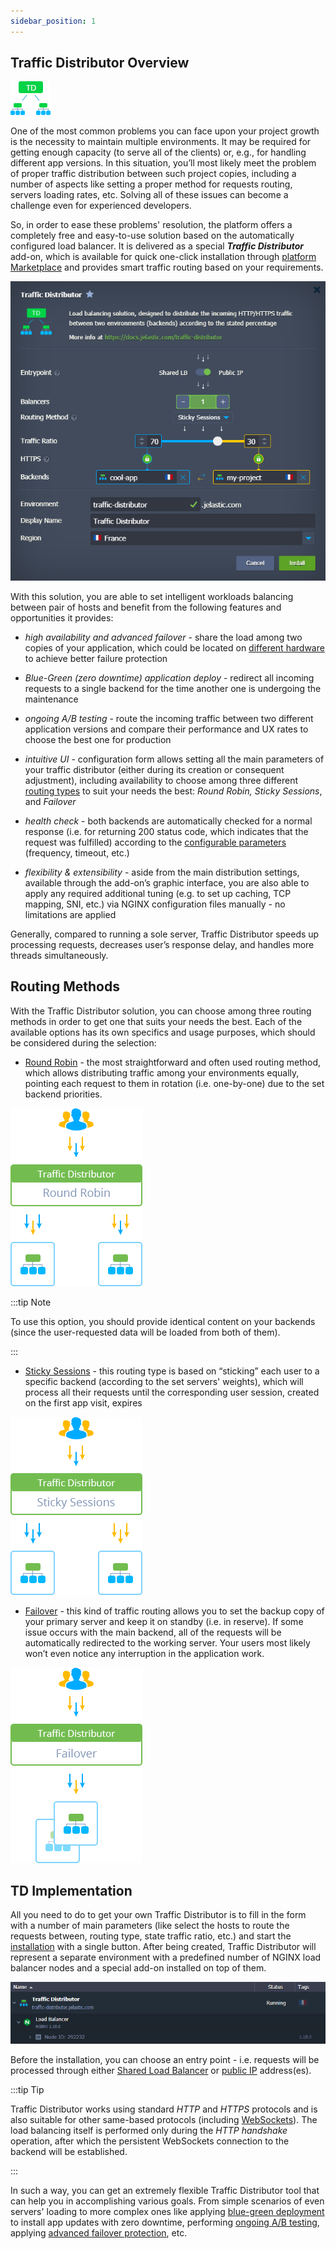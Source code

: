 ```yaml
---
sidebar_position: 1
---
```


## Traffic Distributor Overview

<div style={{
    display: 'grid',
    gridTemplateColumns: '0.15fr 1fr',
    gap: '10px'
}}>
<div>
<div style={{
    display: 'flex',
    alignItems: 'center',
    justifyContent: 'cetner',
}}>

<!-- Image Url changes -->

![Locale Dropdown](./img/TrafficDistributorOverview/01-traffic-distributor-logo.png)

</div>
</div>
<div>

<!-- Content changes -->

One of the most common problems you can face upon your project growth is the necessity to maintain multiple environments. It may be required for getting enough capacity (to serve all of the clients) or, e.g., for handling different app versions. In this situation, you’ll most likely meet the problem of proper traffic distribution between such project copies, including a number of aspects like setting a proper method for requests routing, servers loading rates, etc. Solving all of these issues can become a challenge even for experienced developers.

</div>
</div>

So, in order to ease these problems' resolution, the platform offers a completely free and easy-to-use solution based on the automatically configured load balancer. It is delivered as a special **_Traffic Distributor_** add-on, which is available for quick one-click installation through [platform Marketplace](/docs/Deployment%20Tools/Cloud%20Scripting%20&%20JPS/Marketplace) and provides smart traffic routing based on your requirements.

<div style={{
    display:'flex',
    justifyContent: 'center',
    margin: '0 0 1rem 0'
}}>

![Locale Dropdown](./img/TrafficDistributorOverview/02-traffic-distributor-package.png)

</div>

With this solution, you are able to set intelligent workloads balancing between pair of hosts and benefit from the following features and opportunities it provides:

- _high availability and advanced failover_ - share the load among two copies of your application, which could be located on [different hardware](https://cloudmydc.com/) to achieve better failure protection

- _Blue-Green (zero downtime) application deploy_ - redirect all incoming requests to a single backend for the time another one is undergoing the maintenance

- _ongoing A/B testing_ - route the incoming traffic between two different application versions and compare their performance and UX rates to choose the best one for production

- _intuitive UI_ - configuration form allows setting all the main parameters of your traffic distributor (either during its creation or consequent adjustment), including availability to choose among three different [routing types](https://cloudmydc.com/) to suit your needs the best: _Round Robin, Sticky Sessions_, and _Failover_

- _health check_ - both backends are automatically checked for a normal response (i.e. for returning 200 status code, which indicates that the request was fulfilled) according to the [configurable parameters](https://cloudmydc.com/) (frequency, timeout, etc.)

- _flexibility & extensibility_ - aside from the main distribution settings, available through the add-on’s graphic interface, you are also able to apply any required additional tuning (e.g. to set up caching, TCP mapping, SNI, etc.) via NGINX configuration files manually - no limitations are applied

Generally, compared to running a sole server, Traffic Distributor speeds up processing requests, decreases user’s response delay, and handles more threads simultaneously.

## Routing Methods

With the Traffic Distributor solution, you can choose among three routing methods in order to get one that suits your needs the best. Each of the available options has its own specifics and usage purposes, which should be considered during the selection:

- [Round Robin](https://cloudmydc.com/) - the most straightforward and often used routing method, which allows distributing traffic among your environments equally, pointing each request to them in rotation (i.e. one-by-one) due to the set backend priorities.

<div style={{
    display:'flex',
    justifyContent: 'center',
    margin: '0 0 1rem 0'
}}>

![Locale Dropdown](./img/TrafficDistributorOverview/03-traffic-distributor-round-robin-routing.png)

</div>

:::tip Note

To use this option, you should provide identical content on your backends (since the user-requested data will be loaded from both of them).

:::

- [Sticky Sessions](https://cloudmydc.com/) - this routing type is based on “sticking” each user to a specific backend (according to the set servers' weights), which will process all their requests until the corresponding user session, created on the first app visit, expires

<div style={{
    display:'flex',
    justifyContent: 'center',
    margin: '0 0 1rem 0'
}}>

![Locale Dropdown](./img/TrafficDistributorOverview/04-traffic-distributor-sticky-sessions-routing.png)

</div>

- [Failover](https://cloudmydc.com/) - this kind of traffic routing allows you to set the backup copy of your primary server and keep it on standby (i.e. in reserve). If some issue occurs with the main backend, all of the requests will be automatically redirected to the working server. Your users most likely won’t even notice any interruption in the application work.

<div style={{
    display:'flex',
    justifyContent: 'center',
    margin: '0 0 1rem 0'
}}>

![Locale Dropdown](./img/TrafficDistributorOverview/05-traffic-distributor-failover-routing.png)

</div>

## TD Implementation

All you need to do to get your own Traffic Distributor is to fill in the form with a number of main parameters (like select the hosts to route the requests between, routing type, state traffic ratio, etc.) and start the [installation](https://cloudmydc.com/) with a single button. After being created, Traffic Distributor will represent a separate environment with a predefined number of NGINX load balancer nodes and a special add-on installed on top of them.

<div style={{
    display:'flex',
    justifyContent: 'center',
    margin: '0 0 1rem 0'
}}>

![Locale Dropdown](./img/TrafficDistributorOverview/06-traffic-distributor-environment.png)

</div>

Before the installation, you can choose an entry point - i.e. requests will be processed through either [Shared Load Balancer](/docs/ApplicationSetting/External%20Access%20To%20Applications/Shared%20Load%20Balancer) or [public IP](/docs/ApplicationSetting/External%20Access%20To%20Applications/Public%20IP) address(es).

:::tip Tip

Traffic Distributor works using standard _HTTP_ and _HTTPS_ protocols and is also suitable for other same-based protocols (including [WebSockets](https://cloudmydc.com/)). The load balancing itself is performed only during the _HTTP handshake_ operation, after which the persistent WebSockets connection to the backend will be established.

:::

In such a way, you can get an extremely flexible Traffic Distributor tool that can help you in accomplishing various goals. From simple scenarios of even servers' loading to more complex ones like applying [blue-green deployment](/docs/ApplicationSetting/Traffic%20Distributor/Use%20Cases/Blue-Green%20Deploy) to install app updates with zero downtime, performing [ongoing A/B testing](https://cloudmydc.com/), applying [advanced failover protection](https://cloudmydc.com/), etc.
